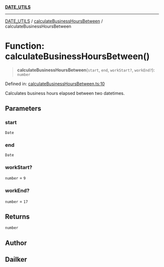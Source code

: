 [**DATE_UTILS**](../../README.md)

***

[DATE_UTILS](../../README.md) / [calculateBusinessHoursBetween](../README.md) / calculateBusinessHoursBetween

# Function: calculateBusinessHoursBetween()

> **calculateBusinessHoursBetween**(`start`, `end`, `workStart?`, `workEnd?`): `number`

Defined in: [calculateBusinessHoursBetween.ts:10](https://github.com/dailker/everyutil/blob/54be0bab567ca8e189c5982902c59f3b7981d51d/src/date/calculateBusinessHoursBetween.ts#L10)

Calculates business hours elapsed between two datetimes.

## Parameters

### start

`Date`

### end

`Date`

### workStart?

`number` = `9`

### workEnd?

`number` = `17`

## Returns

`number`

## Author

## Dailker
